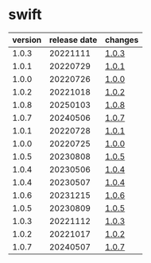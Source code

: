 # swift	


|version|release date|changes|
|---|---|---|
|1.0.3|20221111|[1.0.3](./1.0.3-20221111.md)|
|1.0.1|20220729|[1.0.1](./1.0.1-20220729.md)|
|1.0.0|20220726|[1.0.0](./1.0.0-20220726.md)|
|1.0.2|20221018|[1.0.2](./1.0.2-20221018.md)|
|1.0.8|20250103|[1.0.8](./1.0.8-20250103.md)|
|1.0.7|20240506|[1.0.7](./1.0.7-20240506.md)|
|1.0.1|20220728|[1.0.1](./1.0.1-20220728.md)|
|1.0.0|20220725|[1.0.0](./1.0.0-20220725.md)|
|1.0.5|20230808|[1.0.5](./1.0.5-20230808.md)|
|1.0.4|20230506|[1.0.4](./1.0.4-20230506.md)|
|1.0.4|20230507|[1.0.4](./1.0.4-20230507.md)|
|1.0.6|20231215|[1.0.6](./1.0.6-20231215.md)|
|1.0.5|20230809|[1.0.5](./1.0.5-20230809.md)|
|1.0.3|20221112|[1.0.3](./1.0.3-20221112.md)|
|1.0.2|20221017|[1.0.2](./1.0.2-20221017.md)|
|1.0.7|20240507|[1.0.7](./1.0.7-20240507.md)|

